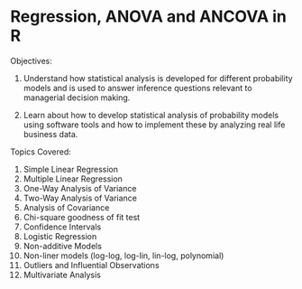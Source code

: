 # Regression, ANOVA and ANCOVA in R

Objectives:
1. Understand how statistical analysis is developed for different probability models
and is used to answer inference questions relevant to managerial decision making.

2. Learn about how to develop statistical analysis of probability models using software
tools and how to implement these by analyzing real life business data.

Topics Covered:
1. Simple Linear Regression
2. Multiple Linear Regression
3. One-Way Analysis of Variance
4. Two-Way Analysis of Variance
5. Analysis of Covariance
6. Chi-square goodness of fit test
7. Confidence Intervals
8. Logistic Regression
9. Non-additive Models
10. Non-liner models (log-log, log-lin, lin-log, polynomial)
11. Outliers and Influential Observations
12. Multivariate Analysis